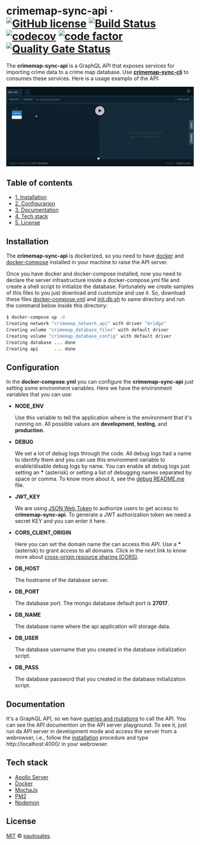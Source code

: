# crimemap-sync-api &middot; [![GitHub license](https://img.shields.io/badge/license-MIT-blue.svg)](https://github.com/paulosales/crimemap-sync-api/blob/master/LICENSE) [![Build Status](https://travis-ci.com/paulosales/crimemap-sync-api.svg?branch=master)](https://travis-ci.com/paulosales/crimemap-sync-api) [![codecov](https://codecov.io/gh/paulosales/crimemap-sync-api/branch/master/graph/badge.svg)](https://codecov.io/gh/paulosales/crimemap-sync-api) [![code factor](https://img.shields.io/codefactor/grade/github/paulosales/crimemap-sync-api/master)](https://www.codefactor.io/repository/github/paulosales/crimemap-sync-api) [![Quality Gate Status](https://sonarcloud.io/api/project_badges/measure?project=paulosales_crimemap-sync-api&metric=alert_status)](https://sonarcloud.io/dashboard?id=paulosales_crimemap-sync-api)

The **crimemap-sync-api** is a GraphQL API that exposes services for importing crime data to a crime map database. Use **[crimemap-sync-cli](https://github.com/paulosales/crimemap-sync-cli)** to consumes these services. Here is a usage examplo of the API:

![Preview](images/sync-api.gif)

## Table of contents

- [1. Installation](#installation)
- [2. Configurarion](#configuration)
- [3. Documentation](#documentation)
- [4. Tech stack](#tech-stack)
- [5. License](#license)

## Installation

The **crimemap-sync-api** is dockerized, so you need to have [docker](https://docs.docker.com/install/) and [docker-compose](https://docs.docker.com/compose/install/) installed in your machine to raise the API server.

Once you have docker and docker-compose installed, now you need to declare the server infrastructure inside a docker-compose.yml file and create a shell script to initialize the database. Fortunately we create samples of this files to you just download and customize and use it. So, download these files [docker-compose.yml](https://raw.githubusercontent.com/paulosales/crimemap-sync-api/master/scripts/container/docker-compose.yml) and [init.db.sh](https://raw.githubusercontent.com/paulosales/crimemap-sync-api/master/scripts/container/init.db.sh) to same directory and run the command below inside this directory:

```bash
$ docker-compose up -d
Creating network "crimemap_network_api" with driver "bridge"
Creating volume "crimemap_database_files" with default driver
Creating volume "crimemap_database_config" with default driver
Creating database ... done
Creating api      ... done
```

## Configuration

In the **docker-compose.yml** you can configure the **crimemap-sync-api** just setting some environment variables. Here we have the environment variables that you can use:

- **NODE_ENV**

  Use this variable to tell the application where is the environment that it's running on. All possible values are **development**, **testing**, and **production**.

- **DEBUG**

  We set a lot of debug logs through the code. All debug logs had a name to identify them and you can use this environment variable to enable/disable debug logs by name. You can enable all debug logs just setting an **\*** (asterisk) or setting a list of debugging names separated by space or comma. To know more about it, see the [debug README.me](https://github.com/visionmedia/debug#usage) file.

- **JWT_KEY**

  We are using [JSON Web Token](https://jwt.io/) to authorize users to get access to **crimemap-sync-api**. To generate a JWT authorization token we need a secret KEY and you can enter it here.

- **CORS_CLIENT_ORIGIN**

  Here you can set the domain name the can access this API. Use a **\*** (asterisk) to grant access to all domains. Click in the next link to know more about [cross-origin resource sharing (CORS)](https://pt.wikipedia.org/wiki/Cross-origin_resource_sharing).

- **DB_HOST**

  The hostname of the database server.

- **DB_PORT**

  The database port. The mongo database default port is **27017**.

- **DB_NAME**

  The database name where the api application will storage data.

- **DB_USER**

  The database username that you created in the database initialization script.

- **DB_PASS**

  The database password that you created in the database initialization script.

## Documentation

It's a GraphQL API, so we have [queries and mutations](https://graphql.org/learn/queries/) to call the API.
You can see the API documention on the API server playground. To see it, just run da API server in development mode and access the server from a webrowser, i.e., follow the [installation](#installation) procedure and type http://localhost:4000/ in your webrowser.

## Tech stack

- [Apollo Server](https://github.com/apollographql/apollo-server)
- [Docker](https://www.docker.com/)
- [MochaJs](https://mochajs.org/)
- [PM2](https://pm2.keymetrics.io/)
- [Nodemon](https://nodemon.io/)

## License

[MIT](https://github.com/paulosales/crimemap-sync-api/blob/master/LICENSE) © [paulosales](https://github.com/paulosales/).

